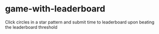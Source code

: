 # game-with-leaderboard
Click circles in a star pattern and submit time to leaderboard upon beating the leaderboard threshold
